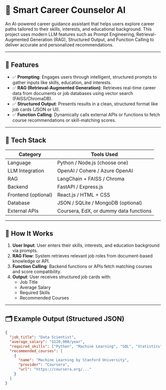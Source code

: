  # 🧠 Smart Career Counselor AI

An AI-powered career guidance assistant that helps users explore career paths tailored to their skills, interests, and educational background. This project uses modern LLM features such as Prompt Engineering, Retrieval-Augmented Generation (RAG), Structured Output, and Function Calling to deliver accurate and personalized recommendations.

---
 
## 📌 Features

- ✅ **Prompting**: Engages users through intelligent, structured prompts to gather inputs like skills, education, and interests.
- ✅ **RAG (Retrieval-Augmented Generation)**: Retrieves real-time career data from documents or job databases using vector search (FAISS/ChromaDB).
- ✅ **Structured Output**: Presents results in a clean, structured format like job cards (JSON or UI).
- ✅ **Function Calling**: Dynamically calls external APIs or functions to fetch course recommendations or skill-matching scores.

---

## 📂 Tech Stack

| Category        | Tools Used                             |
|----------------|-----------------------------------------|
| Language        | Python / Node.js (choose one)           |
| LLM Integration | OpenAI / Cohere / Azure OpenAI          |
| RAG             | LangChain + FAISS / Chroma              |
| Backend         | FastAPI / Express.js                    |
| Frontend (optional) | React.js / HTML + CSS               |
| Database        | JSON / SQLite / MongoDB (optional)      |
| External APIs   | Coursera, EdX, or dummy data functions  |

---
 
## 🚀 How It Works
 
1. **User Input**: User enters their skills, interests, and education background via prompts.
2. **RAG Flow**: System retrieves relevant job roles from document-based knowledge or API.
3. **Function Calling**: Backend functions or APIs fetch matching courses and score compatibility.
4. **Output**: User receives structured job cards with:
    - Job Title
    - Average Salary
    - Required Skills
    - Recommended Courses

--- 

## 🗂 Example Output (Structured JSON)

```json
{
  "job_title": "Data Scientist",
  "average_salary": "$120,000/year",
  "required_skills": ["Python", "Machine Learning", "SQL", "Statistics"],
  "recommended_courses": [
    {
      "name": "Machine Learning by Stanford University",
      "provider": "Coursera",
      "url": "https://coursera.org/..."
    }
  ]
}
